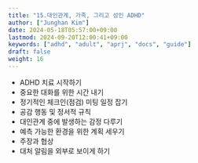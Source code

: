 ```yaml
---
title: "15.대인관계, 가족, 그리고 성인 ADHD"
author: ["Junghan Kim"]
date: 2024-05-18T05:57:00+09:00
lastmod: 2024-09-20T12:00:41+09:00
keywords: ["adhd", "adult", "aprj", "docs", "guide"]
draft: false
weight: 16
---
```


<!--more-->

-   ADHD 치료 시작하기
-   중요한 대화를 위한 시간 내기
-   정기적인 체크인(점검) 미팅 일정 잡기
-   공감 행동 및 정서적 규칙
-   대인관계 중에 발생하는 감정 다루기
-   예측 가능한 환경을 위한 계획 세우기
-   주장과 협상
-   대처 알림을 외부로 보이게 하기
